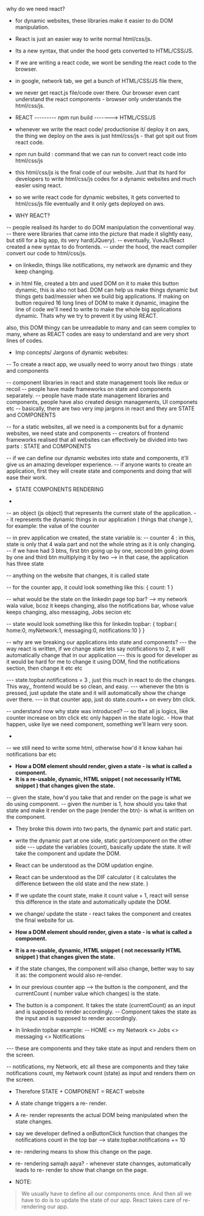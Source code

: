 why do we need react?
- for dynamic websites, these libraries make it easier to do DOM manipulation.

- React is just an easier way to write normal html/css/js. 
- Its a new syntax, that under the hood gets converted to HTML/CSS/JS. 
- If we are writing a react code, we wont be sending the react code to the browser.
- in google, network tab, we get a bunch of HTML/CSS/JS file there, 
- we never get react.js file/code over there. Our browser even cant understand the react components - browser only understands the html/css/js.
- REACT --------- npm run build -------> HTML/CSS/JS 
- whenever we write the react code/ productionise it/ deploy it on aws, the thing we deploy on the aws is just html/css/js - that got spit out from react code.
- npm run build : command that we can run to convert react code into html/css/js
- this html/css/js is the final code of our website. Just that its hard for developers to write html/css/js codes for a dynamic websites and much easier using react. 

- so we write react code for dynamic websites, it gets converted to html/css/js file eventually and it only gets deployed on aws.


- WHY REACT? 

-- people realised its harder to do DOM manipulation the conventional way.  
-- there were libraries that came into the picture that made it slightly easy, but still for a big app, its very hard(JQuery).
-- eventually, VueJs/React created a new syntax to do frontends.
-- under the hood, the react compiler convert our code to html/css/js.


- on linkedin, things like notifications, my network are dynamic and they keep changing. 

- in html file, created a btn and used DOM on it to make this button dynamic, this is also not bad. DOM can help us make things dynamic but things gets bad/messier when we build big applications. If making on button required 16 long lines of DOM to make it dynamic, imagine the line of code we'll need to write to make the whole big applications dynamic. Thats why we try to prevent it by using REACT. 

also, this DOM thingy can be unreadable to many and can seem complex to many, where as REACT codes are easy to understand and are very short lines of codes. 

- Imp concepts/ Jargons of dynamic websites: 

-- To create a react app, we usually need to worry anout two things : state and components 

-- component libraries in react and state management tools like redux or recoil
-- people have made frameworks on state and components separately. 
-- people have made state management libraries and components, people have also created design managements, UI componets etc 
-- basically, there are two very imp jargons in react and they are STATE and COMPONENTS 

-- for a static websites, all we need is a components but for a dynamic websites, we need state and components 
-- creators of frontend frameworks realised that all websites can effectively be divided into two parts : STATE and COMPONENTS 

-- if we can define our dynamic websites into state and components, it'll give us an amazing developer experience. 
-- if anyone wants to create an application, first they will create state and components and doing that will ease their work. 

- STATE  COMPONENTS  RENDERING 


- ~~~~~~~~~~~~~~~ STATE ~~~~~~~~~~~~~~~~~~~~

-- an object (js object) that represents the current state of the application.
-- it represents the dynamic things in our application ( things that change ), for example: the value of the counter

-- in prev application we created, the state variable is: 
-- counter 4 : in this, state is only that 4 wala part and not the whole string as it is only changing. 
-- if we have had 3 btns, first btn going up by one, second btn going down by one and third btn multiplying it by two --> in that case, the application has three state 

-- anything on the website that changes, it is called state

-- for the counter app, it could look something like this: 
        {
            count: 1
        }

-- what would be the state on the linkedin page top bar? --> my network wala value, bcoz it keeps changing, also the notifications bar, whose value keeps changing, also messaging, Jobs secion etc

-- state would look something like this for linkedin topbar: 
        {
            topbar:{
                home:0,
                myNetwork:1,
                messaging:0,
                notifications:10
            }
        }

-- why are we breaking our applications into state and components? 
--- the way react is written, if we change state lets say notifications to 2, it will automatically change that in our application 
--- this is good for developer as it would be hard for me to change it using DOM, find the notifications section, then change it etc etc 

--- state.topbar.notifications = 3 , just this much in react to do the changes. This way,, frontend would be so clean, and easy. 
--- whenever the btn is pressed, just update the state and it will automatically show the change over there.
--- in that counter app, just do state.count++ on every btn click.

-- understand now why state was introduced? 
-- so that all js logics, like counter increase on btn click etc only happen in the state logic. - How that happen, uske liye we need component, something we'll learn very soon. 




- ~~~~~~~~~~~ COMPONENT ~~~~~~~~~~~~~~~~~~~~~ 


-- we still need to write some html, otherwise how'd it know kahan hai notifications bar etc 

- **How a DOM element should render, given a state - is what is called a component.** 
- **It is a re-usable, dynamic, HTML snippet ( not necessarily HTML snippet ) that changes given the state.**

--  given the state, how'd you take that and render on the page is what we do using component. 
-- given the number is 1, how should you take that state and make it render on the page (render the btn)- is what is written on the component.  

- They broke this dowm into two parts, the dynamic part and static part.
- write the dynamic part at one side, static part/component on the other side --- update the variables (count), basically update the state. It will take the component and update the DOM. 

- React can be understood as the DOM updation engine. 
- React can be understood as the DIF calculator ( it calculates the difference between the old state and the new state.  )
- If we update the count state, make it count value + 1, react will sense this difference in the state and automatically update the DOM. 
- we change/ update the state - react takes the component and creates the final website for us. 


- **How a DOM element should render, given a state - is what is called a component.** 
- **It is a re-usable, dynamic, HTML snippet ( not necessarily HTML snippet ) that changes given the state.**

- if the state changes, the component will also change, better way to say it as: the component would also re-render. 

- In our previous counter app --> the button is the component, and the currentCount ( number value which changes) is the state. 
- The button is a component. It takes the state (currentCount) as an input and is supposed to render accordingly.
-- Component takes the state as the input and is supposed to render accordingly. 

- In linkedin topbar example: 
-- HOME <> my Network <> Jobs <> messaging <> Notifications 

--- these are components and they take state as input and renders them on the screen. 

-- notifications, my Network, etc all these are components and they take notifications count, my Network count (state) as input and renders them on the screen. 

- Therefore STATE + COMPONENT = REACT website 


- A state change triggers a re- render. 
- A re- render represents the actual DOM being manipulated when the state changes. 

- say we developer defined a onButtonClick function that changes the notifications count in the top bar --> state.topbar.notifications += 10 
- re- rendering means to show this change on the page. 

- re- rendering samajh aaya? - whenever state channges, automatically leads to re- render to show that change on the page.



- NOTE: 
> We usually have to define all our components once. And then all we have to do is to update the state of our app. React takes care of re- rendering our app.  









